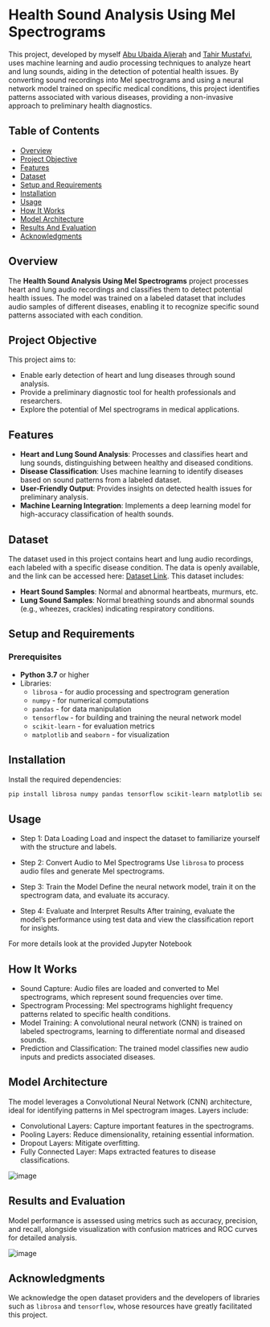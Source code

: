 # Health Sound Analysis Using Mel Spectrograms

This project, developed by myself [Abu Ubaida Aljerah](https://github.com/Ubaida10) and [Tahir Mustafvi](https://github.com/M-TahirMustafvi), uses machine learning and audio processing techniques to analyze heart and lung sounds, aiding in the detection of potential health issues. By converting sound recordings into Mel spectrograms and using a neural network model trained on specific medical conditions, this project identifies patterns associated with various diseases, providing a non-invasive approach to preliminary health diagnostics.

## Table of Contents
- [Overview](#overview)
- [Project Objective](#project-objective)
- [Features](#features)
- [Dataset](#dataset)
- [Setup and Requirements](#setup-and-requirements)
- [Installation](#installation)
- [Usage](#usage)
- [How It Works](#how-it-works)
- [Model Architecture](#model-architecture)
- [Results And Evaluation](#results-and-evaluation)
- [Acknowledgments](#acknowledgments)


## Overview

The **Health Sound Analysis Using Mel Spectrograms** project processes heart and lung audio recordings and classifies them to detect potential health issues. The model was trained on a labeled dataset that includes audio samples of different diseases, enabling it to recognize specific sound patterns associated with each condition.

## Project Objective

This project aims to:
- Enable early detection of heart and lung diseases through sound analysis.
- Provide a preliminary diagnostic tool for health professionals and researchers.
- Explore the potential of Mel spectrograms in medical applications.

## Features

- **Heart and Lung Sound Analysis**: Processes and classifies heart and lung sounds, distinguishing between healthy and diseased conditions.
- **Disease Classification**: Uses machine learning to identify diseases based on sound patterns from a labeled dataset.
- **User-Friendly Output**: Provides insights on detected health issues for preliminary analysis.
- **Machine Learning Integration**: Implements a deep learning model for high-accuracy classification of health sounds.

## Dataset

The dataset used in this project contains heart and lung audio recordings, each labeled with a specific disease condition. The data is openly available, and the link can be accessed here: [Dataset Link](https://www.kaggle.com/datasets/vbookshelf/respiratory-sound-database?resource=download). This dataset includes:
- **Heart Sound Samples**: Normal and abnormal heartbeats, murmurs, etc.
- **Lung Sound Samples**: Normal breathing sounds and abnormal sounds (e.g., wheezes, crackles) indicating respiratory conditions.

## Setup and Requirements

### Prerequisites

- **Python 3.7** or higher
- Libraries:
  - `librosa` - for audio processing and spectrogram generation
  - `numpy` - for numerical computations
  - `pandas` - for data manipulation
  - `tensorflow` - for building and training the neural network model
  - `scikit-learn` - for evaluation metrics
  - `matplotlib` and `seaborn` - for visualization

## Installation

Install the required dependencies:

```bash
pip install librosa numpy pandas tensorflow scikit-learn matplotlib seaborn
```


## Usage

- Step 1: Data Loading
Load and inspect the dataset to familiarize yourself with the structure and labels.


- Step 2: Convert Audio to Mel Spectrograms
Use `librosa` to process audio files and generate Mel spectrograms.

- Step 3: Train the Model
Define the neural network model, train it on the spectrogram data, and evaluate its accuracy.


- Step 4: Evaluate and Interpret Results
After training, evaluate the model’s performance using test data and view the classification report for insights.

For more details look at the provided Jupyter Notebook

## How It Works

- Sound Capture: Audio files are loaded and converted to Mel spectrograms, which represent sound frequencies over time.
- Spectrogram Processing: Mel spectrograms highlight frequency patterns related to specific health conditions.
- Model Training: A convolutional neural network (CNN) is trained on labeled spectrograms, learning to differentiate normal and diseased sounds.
- Prediction and Classification: The trained model classifies new audio inputs and predicts associated diseases.

## Model Architecture

The model leverages a Convolutional Neural Network (CNN) architecture, ideal for identifying patterns in Mel spectrogram images. Layers include:

- Convolutional Layers: Capture important features in the spectrograms.
- Pooling Layers: Reduce dimensionality, retaining essential information.
- Dropout Layers: Mitigate overfitting.
- Fully Connected Layer: Maps extracted features to disease classifications.

![image](https://github.com/user-attachments/assets/484383ca-8867-4c0b-8fa2-1f12d46aab0d)


## Results and Evaluation

Model performance is assessed using metrics such as accuracy, precision, and recall, alongside visualization with confusion matrices and ROC curves for detailed analysis.

![image](https://github.com/user-attachments/assets/ff280fa7-e750-47fd-81fe-b0a6ad3c514c)


## Acknowledgments

We acknowledge the open dataset providers and the developers of libraries such as `librosa` and `tensorflow`, whose resources have greatly facilitated this project.
